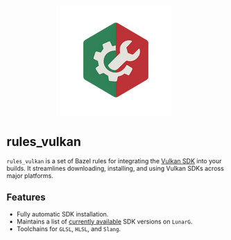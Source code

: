 <p align="center">
  <img src="docs/logo.png" />
</p>

# rules_vulkan

`rules_vulkan` is a set of Bazel rules for integrating the [Vulkan SDK](https://vulkan.lunarg.com/) into your builds.
It streamlines downloading, installing, and using Vulkan SDKs across major platforms.

## Features
- Fully automatic SDK installation.
- Maintains a list of [currently available](./vulkan/private/versions.bzl) SDK versions on `LunarG`.
- Toolchains for `GLSL`, `HLSL`, and `Slang`.

